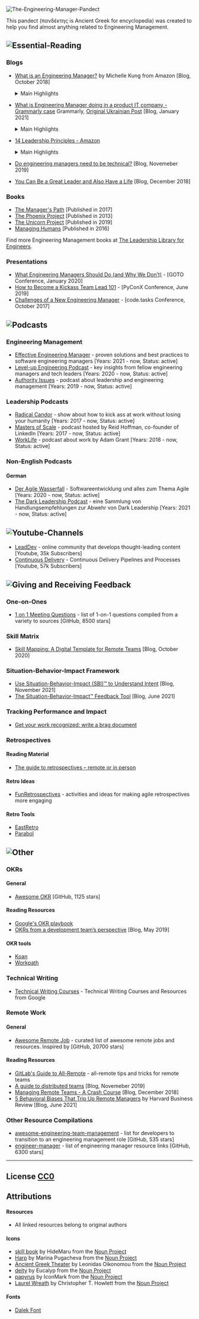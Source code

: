 ![The-Engineering-Manager-Pandect](./Resources/Images/pandect.png)

This pandect (πανδέκτης is Ancient Greek for encyclopedia) was created to help you find almost anything related to Engineering Management.

![Essential-Reading](./Resources/Images/reading_section.png)
-----
### Blogs
* [What is an Engineering Manager?](https://aws.amazon.com/blogs/startups/what-is-an-engineering-manager/) by Michelle Kung from Amazon [Blog, October 2018]
    <details><summary>Main Highlights</summary>
    <p>
        
    - An EM’s primary concern and responsibility are to the individual. They are dealing with each member of the team on a personal level.
    - The EM is the interface between strategy and delivery. They will be working with the leadership team and translating directives to their team as actionable tasks and deliverables. 
    - They are able to course correct if necessary at an early enough stage that a minimal amount of change is required.
    - There needs to be a culture of emotional safety where the team is empowered to act bravely, make decisions, and try new things without being controlled by a fear of failure.  
    </p>
    </details>

* [What is Engineering Manager doing in a product IT company - Grammarly case](https://translate.google.com/translate?hl=en&sl=auto&tl=en&u=https%3A%2F%2Fain-ua.cdn.ampproject.org%2Fc%2Fs%2Fain.ua%2F2021%2F01%2F15%2Fengineering-manager-u-produktovij-it-kompani%2Famp%2F) Grammarly, [Original Ukrainian Post](https://ain-ua.cdn.ampproject.org/c/s/ain.ua/2021/01/15/engineering-manager-u-produktovij-it-kompani/amp/) [Blog, January 2021]
    <details><summary>Main Highlights</summary>
    <p>
        
    - The main goal of the Engineering Manager is to make his team successful and achieve the set goals as effectively as possible.
    - As a manager, I have to communicate the overall product vision and common goals of the company to my team.
    - The engineering manager also maintains a technical roadmap - a plan of technical means and methods needed to build a product.
    - To maintain the overall health of the team and balance the workload, it is important to properly plan the team structure and scale according to the company's goals.
    - The engineering manager must be a reliable partner not only for his team, but also for other teams and managers. It is very important to establish processes for collaboration with other colleagues, to choose tools and channels that will be convenient and effective for all participants when working on joint projects. 
       
    </p>
    </details>
    
* [14 Leadership Principles - Amazon](https://www.amazon.jobs/en/principles)
    <details><summary>Main Highlights</summary>
    <p>
    
    14 Principals:
    - Customer Obsession
    - Ownership
    - Invent and Simplify
    - Strong judgment and good instincts
    - Learn and Be Curious
    - Hire and Develop the Best
    - Insist on the Highest Standards
    - Think Big
    - Bias for Action
    - Frugality
    - Earn Trust
    - Dive Deep
    - Have Backbone; Disagree and Commit
    - Deliver Results
    - Strive to be Earth's Best Employer
    - Success and Scale Bring Broad Responsibility
    </p>
    </details>
    
* [Do engineering managers need to be technical?](https://increment.com/teams/do-engineering-managers-need-to-be-technical/) [Blog, Novemeber 2019]
* [You Can Be a Great Leader and Also Have a Life](https://hbr.org/2018/12/you-can-be-a-great-leader-and-also-have-a-life?utm_medium=social&utm_campaign=hbr&utm_source=linkedin&tpcc=orgsocial_edit) [Blog, December 2018]
    
### Books
* [The Manager's Path](https://www.amazon.de/-/en/Camille-Fournier/dp/1491973897) [Published in 2017]
* [The Phoenix Project](https://itrevolution.com/the-phoenix-project/) [Published in 2013]
* [The Unicorn Project](https://itrevolution.com/the-unicorn-project/) [Published in 2019]
* [Managing Humans](https://www.amazon.com/Managing-Humans-Humorous-Software-Engineering-ebook/dp/B01J53IE1O/) [Published in 2016]

Find more Engineering Management books at [The Leadership Library for Engineers](https://leadership-library.dev/Engineering-Management-Books-c151ee522eba4bf8a092b11001b25767).

### Presentations
* [What Engineering Managers Should Do (and Why We Don’t)](https://www.youtube.com/watch?v=Q_bJVokYLRI) - [GOTO Conference, January 2020]
* [How to Become a Kickass Team Lead 101](https://www.youtube.com/watch?v=rentFl6mO5U) - [PyConX Conference, June 2019]
* [Challenges of a New Engineering Manager](https://www.youtube.com/watch?v=BJBtLwCkMuY) - [code.tasks Conference, October 2017]

![Podcasts](./Resources/Images/podcasts.png)
-----
### Engineering Management
* [Effective Engineering Manager](https://podcasts.apple.com/us/podcast/effective-engineering-manager/id1535585856) - proven solutions and best practices to software engineering managers [Years: 2021 - now, Status: active]
* [Level-up Engineering Podcast](https://codingsans.com/engineering-management-podcast) - key insights from fellow engineering managers and tech leaders [Years: 2020 - now, Status: active]
* [Authority Issues](https://authorityissu.es) - podcast about leadership and engineering management [Years: 2019 - now, Status: active]

### Leadership Podcasts
* [Radical Candor](https://www.radicalcandor.com/candor-podcast/) - show about how to kick ass at work without losing your humanity [Years: 2017 - now, Status: active]
* [Masters of Scale](https://mastersofscale.com) - podcast hosted by Reid Hoffman, co-founder of LinkedIn [Years: 2017 - now, Status: active]
* [WorkLife](https://www.adamgrant.net/podcast/) - podcast about work by Adam Grant [Years: 2018 - now, Status: active]

### Non-English Podcasts
#### German
* [Der Agile Wasserfall](https://podcasts.apple.com/us/podcast/der-agile-wasserfall/id1541113934) - Softwareentwicklung und alles zum Thema Agile [Years: 2020 - now, Status: active]
* [The Dark Leadership Podcast](https://schulenburg-consulting.de/dark-leadership) - eine Sammlung von Handlungsempfehlungen zur Abwehr von Dark Leadership [Years: 2021 - now, Status: active]


![Youtube-Channels](./Resources/Images/youtube_channels.png)
-----
* [LeadDev](https://www.youtube.com/c/LeadDev) - online community that develops thought-leading content [Youtube, 35k Subscribers]
* [Continuous Delivery](https://www.youtube.com/channel/UCCfqyGl3nq_V0bo64CjZh8g) - Continuous Delivery Pipelines and Processes [Youtube, 57k Subscribers]


![Giving and Receiving Feedback](./Resources/Images/feedback.png)
-----
### One-on-Ones
* [1 on 1 Meeting Questions](https://github.com/VGraupera/1on1-questions) - list of 1-on-1 questions compiled from a variety to sources [GitHub, 8500 stars]

### Skill Matrix
* [Skill Mapping: A Digital Template for Remote Teams](https://www.nngroup.com/articles/skill-mapping/) [Blog, October 2020]

### Situation-Behavior-Impact Framework
* [Use Situation-Behavior-Impact (SBI)™ to Understand Intent](https://www.ccl.org/articles/leading-effectively-articles/closing-the-gap-between-intent-vs-impact-sbii/) [Blog, November 2021]
* [The Situation-Behavior-Impact™ Feedback Tool](https://www.mindtools.com/pages/article/situation-behavior-impact-feedback.htm) [Blog, June 2021]

### Tracking Performance and Impact
* [Get your work recognized: write a brag document](https://jvns.ca/blog/brag-documents/)

### Retrospectives
#### Reading Material
* [The guide to retrospectives – remote or in person](https://miro.com/guides/retrospectives/remote)

#### Retro Ideas
* [FunRetrospectives](https://www.funretrospectives.com/) - activities and ideas for making agile retrospectives more engaging

#### Retro Tools
* [EastRetro](https://easyretro.io/)
* [Parabol](https://www.parabol.co/)


![Other](./Resources/Images/other_topics.png)
-----

### OKRs
#### General
* [Awesome OKR](https://github.com/domenicosolazzo/awesome-okr) [GitHub, 1125 stars]

#### Reading Resources
* [Google's OKR playbook](https://www.whatmatters.com/resources/google-okr-playbook/)
* [OKRs from a development team’s perspective](https://zafulabs.com/2019/05/24/okrs-from-a-development-teams-perspective/) [Blog, May 2019]

#### OKR tools
* [Koan](https://www.koan.co/)
* [Workpath](https://www.workpath.com/)


### Technical Writing
* [Technical Writing Courses](https://developers.google.com/tech-writing) - Technical Writing Courses and Resources from Google 

### Remote Work
#### General
* [Awesome Remote Job](https://github.com/lukasz-madon/awesome-remote-job) - curated list of awesome remote jobs and resources. Inspired by [GitHub, 20700 stars]

#### Reading Resources
* [GitLab's Guide to All-Remote](https://about.gitlab.com/company/culture/all-remote/guide/) - all-remote tips and tricks for remote teams
* [A guide to distributed teams](https://increment.com/teams/a-guide-to-distributed-teams/) [Blog, Novemeber 2019]
* [Managing Remote Teams - A Crash Course](https://klinger.io/post/180989912140/managing-remote-teams-a-crash-course) [Blog, December 2018]
* [5 Behavioral Biases That Trip Up Remote Managers](https://hbr-org.cdn.ampproject.org/c/s/hbr.org/amp/2021/06/5-behavioral-biases-that-trip-up-remote-managers) by Harvard Business Review [Blog, June 2021]

### Other Resource Compilations
* [awesome-engineering-team-management](https://github.com/kdeldycke/awesome-engineering-team-management) - list for developers to transition to an engineering management role [GitHub, 535 stars]
* [engineer-manager](https://github.com/ryanburgess/engineer-manager) - list of engineering manager resource links [GitHub, 6300 stars]

-----

## License [CC0](./LICENSE)

## Attributions
#### Resources
* All linked resources belong to original authors

#### Icons
* [skill book](https://thenounproject.com/search/?q=ancient+greek+book&i=3367528) by HideMaru from the [Noun Project](https://thenounproject.com)
* [Harp](https://thenounproject.com/2013evrika/uploads/?i=3440733) by Marina Pugacheva from the [Noun Project](https://thenounproject.com)
* [Ancient Greek Theater](https://thenounproject.com/search/?q=greek+theater&i=38701) by Leonidas Oikonomou from the [Noun Project](https://thenounproject.com)
* [deity](https://thenounproject.com/term/deity/3156641/) by Eucalyp from the [Noun Project](https://thenounproject.com)
* [papyrus](https://thenounproject.com/iconmark/collection/greek-mythology/?i=3515982) by IconMark from the [Noun Project](https://thenounproject.com)
* [Laurel Wreath](https://thenounproject.com/term/laurel-wreath/275972/) by Christopher T. Howlett from the [Noun Project](https://thenounproject.com)

#### Fonts
* [Dalek Font](https://www.dafont.com/dalek.font) 
